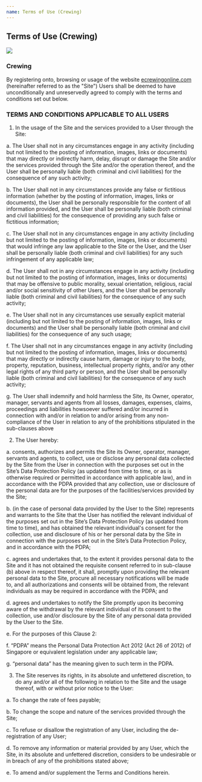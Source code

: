 ```yaml
---
name: Terms of Use (Crewing)
---
```


## Terms of Use (Crewing)

![](https://bwec-file.oss-cn-hongkong.aliyuncs.com/cms/terms_of_use)

### Crewing

By registering onto, browsing or usage of the website [ecrewingonline.com](ecrewingonline.com) (hereinafter referred to as the "Site") Users shall be deemed to have unconditionally and unreservedly agreed to comply with the terms and conditions set out below.

### TERMS AND CONDITIONS APPLICABLE TO ALL USERS

1. In the usage of the Site and the services provided to a User through the Site:

a. The User shall not in any circumstances engage in any activity (including but not limited to the posting of information, images, links or documents) that may directly or indirectly harm, delay, disrupt or damage the Site and/or the services provided through the Site and/or the operation thereof, and the User shall be personally liable (both criminal and civil liabilities) for the consequence of any such activity;

b. The User shall not in any circumstances provide any false or fictitious information (whether by the posting of information, images, links or documents), the User shall be personally responsible for the content of all information provided, and the User shall be personally liable (both criminal and civil liabilities) for the consequence of providing any such false or fictitious information;

c. The User shall not in any circumstances engage in any activity (including but not limited to the posting of information, images, links or documents) that would infringe any law applicable to the Site or the User, and the User shall be personally liable (both criminal and civil liabilities) for any such infringement of any applicable law;

d. The User shall not in any circumstances engage in any activity (including but not limited to the posting of information, images, links or documents) that may be offensive to public morality, sexual orientation, religious, racial and/or social sensitivity of other Users, and the User shall be personally liable (both criminal and civil liabilities) for the consequence of any such activity;

e. The User shall not in any circumstances use sexually explicit material (including but not limited to the posting of information, images, links or documents) and the User shall be personally liable (both criminal and civil liabilities) for the consequence of any such usage;

f. The User shall not in any circumstances engage in any activity (including but not limited to the posting of information, images, links or documents) that may directly or indirectly cause harm, damage or injury to the body, property, reputation, business, intellectual property rights, and/or any other legal rights of any third party or person, and the User shall be personally liable (both criminal and civil liabilities) for the consequence of any such activity;

g. The User shall indemnify and hold harmless the Site, its Owner, operator, manager, servants and agents from all losses, damages, expenses, claims, proceedings and liabilities howsoever suffered and/or incurred in connection with and/or in relation to and/or arising from any non-compliance of the User in relation to any of the prohibitions stipulated in the sub-clauses above

2. The User hereby:

a. consents, authorizes and permits the Site its Owner, operator, manager, servants and agents, to collect, use or disclose any personal data collected by the Site from the User in connection with the purposes set out in the Site’s Data Protection Policy (as updated from time to time, or as is otherwise required or permitted in accordance with applicable law), and in accordance with the PDPA provided that any collection, use or disclosure of the personal data are for the purposes of the facilities/services provided by the Site;

b. (in the case of personal data provided by the User to the Site) represents and warrants to the Site that the User has notified the relevant individual of the purposes set out in the Site’s Data Protection Policy (as updated from time to time), and has obtained the relevant individual's consent for the collection, use and disclosure of his or her personal data by the Site in connection with the purposes set out in the Site’s Data Protection Policy, and in accordance with the PDPA;

c. agrees and undertakes that, to the extent it provides personal data to the Site and it has not obtained the requisite consent referred to in sub-clause (b) above in respect thereof, it shall, promptly upon providing the relevant personal data to the Site, procure all necessary notifications will be made to, and all authorizations and consents will be obtained from, the relevant individuals as may be required in accordance with the PDPA; and

d. agrees and undertakes to notify the Site promptly upon its becoming aware of the withdrawal by the relevant individual of its consent to the collection, use and/or disclosure by the Site of any personal data provided by the User to the Site.

e. For the purposes of this Clause 2:

f. “PDPA” means the Personal Data Protection Act 2012 (Act 26 of 2012) of Singapore or equivalent legislation under any applicable law;

g. “personal data” has the meaning given to such term in the PDPA.

3. The Site reserves its rights, in its absolute and unfettered discretion, to do any and/or all of the following in relation to the Site and the usage thereof, with or without prior notice to the User:

a. To change the rate of fees payable;

b. To change the scope and nature of the services provided through the Site;

c. To refuse or disallow the registration of any User, including the de-registration of any User;

d. To remove any information or material provided by any User, which the Site, in its absolute and unfettered discretion, considers to be undesirable or in breach of any of the prohibitions stated above;

e. To amend and/or supplement the Terms and Conditions herein.

